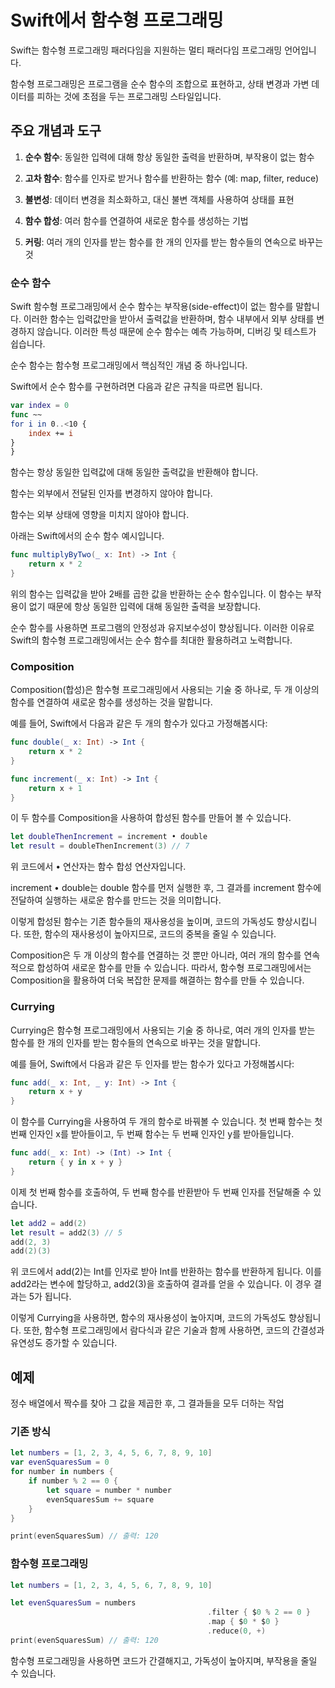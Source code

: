# Swift에서 함수형 프로그래밍

Swift는 함수형 프로그래밍 패러다임을 지원하는 멀티 패러다임 프로그래밍 언어입니다. 

함수형 프로그래밍은 프로그램을 순수 함수의 조합으로 표현하고, 상태 변경과 가변 데이터를 피하는 것에 초점을 두는 프로그래밍 스타일입니다.

## 주요 개념과 도구

1. ****순수 함수****: 동일한 입력에 대해 항상 동일한 출력을 반환하며, 부작용이 없는 함수

2. ****고차 함수****: 함수를 인자로 받거나 함수를 반환하는 함수 (예: map, filter, reduce)

3. ****불변성****: 데이터 변경을 최소화하고, 대신 불변 객체를 사용하여 상태를 표현

4. ****함수 합성****: 여러 함수를 연결하여 새로운 함수를 생성하는 기법

5. ****커링****: 여러 개의 인자를 받는 함수를 한 개의 인자를 받는 함수들의 연속으로 바꾸는 것

### 순수 함수

Swift 함수형 프로그래밍에서 순수 함수는 부작용(side-effect)이 없는 함수를 말합니다. 이러한 함수는 입력값만을 받아서 출력값을 반환하며, 함수 내부에서 외부 상태를 변경하지 않습니다. 이러한 특성 때문에 순수 함수는 예측 가능하며, 디버깅 및 테스트가 쉽습니다.

순수 함수는 함수형 프로그래밍에서 핵심적인 개념 중 하나입니다. 

Swift에서 순수 함수를 구현하려면 다음과 같은 규칙을 따르면 됩니다.

```swift
var index = 0
func ~~
for i in 0..<10 {
	index += i
}
}
```

함수는 항상 동일한 입력값에 대해 동일한 출력값을 반환해야 합니다.

함수는 외부에서 전달된 인자를 변경하지 않아야 합니다.

함수는 외부 상태에 영향을 미치지 않아야 합니다.

아래는 Swift에서의 순수 함수 예시입니다.

```swift
func multiplyByTwo(_ x: Int) -> Int {
	return x * 2
}
```

위의 함수는 입력값을 받아 2배를 곱한 값을 반환하는 순수 함수입니다. 이 함수는 부작용이 없기 때문에 항상 동일한 입력에 대해 동일한 출력을 보장합니다.

순수 함수를 사용하면 프로그램의 안정성과 유지보수성이 향상됩니다. 이러한 이유로 Swift의 함수형 프로그래밍에서는 순수 함수를 최대한 활용하려고 노력합니다.

### Composition

Composition(합성)은 함수형 프로그래밍에서 사용되는 기술 중 하나로, 두 개 이상의 함수를 연결하여 새로운 함수를 생성하는 것을 말합니다.

예를 들어, Swift에서 다음과 같은 두 개의 함수가 있다고 가정해봅시다:

```swift
func double(_ x: Int) -> Int {
	return x * 2
}

func increment(_ x: Int) -> Int {
	return x + 1
}
```

이 두 함수를 Composition을 사용하여 합성된 함수를 만들어 볼 수 있습니다.

```swift
let doubleThenIncrement = increment • double
let result = doubleThenIncrement(3) // 7
```

위 코드에서 • 연산자는 함수 합성 연산자입니다. 

increment • double는 double 함수를 먼저 실행한 후, 그 결과를 increment 함수에 전달하여 실행하는 새로운 함수를 만드는 것을 의미합니다.

이렇게 합성된 함수는 기존 함수들의 재사용성을 높이며, 코드의 가독성도 향상시킵니다. 또한, 함수의 재사용성이 높아지므로, 코드의 중복을 줄일 수 있습니다.

Composition은 두 개 이상의 함수를 연결하는 것 뿐만 아니라, 여러 개의 함수를 연속적으로 합성하여 새로운 함수를 만들 수 있습니다. 따라서, 함수형 프로그래밍에서는 Composition을 활용하여 더욱 복잡한 문제를 해결하는 함수를 만들 수 있습니다.

### Currying

Currying은 함수형 프로그래밍에서 사용되는 기술 중 하나로, 여러 개의 인자를 받는 함수를 한 개의 인자를 받는 함수들의 연속으로 바꾸는 것을 말합니다.

예를 들어, Swift에서 다음과 같은 두 인자를 받는 함수가 있다고 가정해봅시다:

```swift
func add(_ x: Int, _ y: Int) -> Int {
	return x + y
}
```

이 함수를 Currying을 사용하여 두 개의 함수로 바꿔볼 수 있습니다. 첫 번째 함수는 첫 번째 인자인 x를 받아들이고, 두 번째 함수는 두 번째 인자인 y를 받아들입니다.

```swift
func add(_ x: Int) -> (Int) -> Int {
	return { y in x + y }
}
```

이제 첫 번째 함수를 호출하여, 두 번째 함수를 반환받아 두 번째 인자를 전달해줄 수 있습니다.

```swift
let add2 = add(2)
let result = add2(3) // 5
add(2, 3)
add(2)(3)
```

위 코드에서 add(2)는 Int를 인자로 받아 Int를 반환하는 함수를 반환하게 됩니다. 이를 add2라는 변수에 할당하고, add2(3)을 호출하여 결과를 얻을 수 있습니다. 이 경우 결과는 5가 됩니다.

이렇게 Currying을 사용하면, 함수의 재사용성이 높아지며, 코드의 가독성도 향상됩니다. 또한, 함수형 프로그래밍에서 람다식과 같은 기술과 함께 사용하면, 코드의 간결성과 유연성도 증가할 수 있습니다.

## 예제

정수 배열에서 짝수를 찾아 그 값을 제곱한 후, 그 결과들을 모두 더하는 작업

### 기존 방식

```swift
let numbers = [1, 2, 3, 4, 5, 6, 7, 8, 9, 10]
var evenSquaresSum = 0
for number in numbers {
	if number % 2 == 0 {
		let square = number * number
		evenSquaresSum += square
	}
}

print(evenSquaresSum) // 출력: 120
```

### 함수형 프로그래밍

```swift
let numbers = [1, 2, 3, 4, 5, 6, 7, 8, 9, 10]

let evenSquaresSum = numbers
											.filter { $0 % 2 == 0 }
											.map { $0 * $0 }
											.reduce(0, +)
print(evenSquaresSum) // 출력: 120
```

함수형 프로그래밍을 사용하면 코드가 간결해지고, 가독성이 높아지며, 부작용을 줄일 수 있습니다.